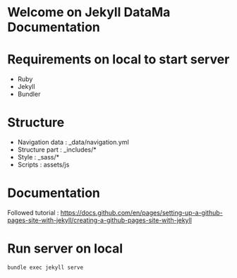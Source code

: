 # Welcome on Jekyll DataMa Documentation

# Requirements on local to start server
- Ruby
- Jekyll
- Bundler

# Structure
- Navigation data : _data/navigation.yml
- Structure part : _includes/*
- Style : _sass/*
- Scripts : assets/js

# Documentation

Followed tutorial : https://docs.github.com/en/pages/setting-up-a-github-pages-site-with-jekyll/creating-a-github-pages-site-with-jekyll

# Run server on local

`
bundle exec jekyll serve
`
